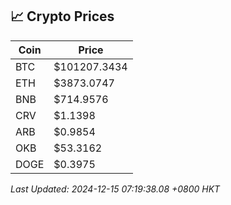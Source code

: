 ## 📈 Crypto Prices

| Coin | Price |
| ---- | ----- |
| BTC | $101207.3434 |
| ETH | $3873.0747 |
| BNB | $714.9576 |
| CRV | $1.1398 |
| ARB | $0.9854 |
| OKB | $53.3162 |
| DOGE | $0.3975 |

_Last Updated: 2024-12-15 07:19:38.08 +0800 HKT_